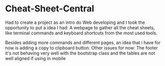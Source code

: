 # Cheat-Sheet-Central
Had to create a project as an intro do Web developing and I took the opportunity to put a idea I had:
A webpage to gather all the cheat sheets, like terminal commands and keyboard shortcuts from the most used tools.

Besides adding more commands and different pages, an idea that i have for now is adding a copy to clipboard button.
Other issues for now: The footer it's not behaving very well with the bootstrap class and the tables are not well aligned if using in mobile
